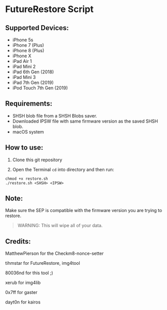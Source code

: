 # FutureRestore Script

## Supported Devices:
- iPhone 5s
- iPhone 7 (Plus)
- iPhone 8 (Plus)
- iPhone X
- iPad Air 1
- iPad Mini 2
- iPad 6th Gen (2018)
- iPad Mini 3
- iPad 7th Gen (2019)
- iPod Touch 7th Gen (2019)

## Requirements:

- SHSH blob file from a SHSH Blobs saver.
- Downloaded IPSW file with same firmware version as the saved SHSH blob.
- macOS system

## How to use:

1. Clone this git repository

2. Open the Terminal `cd` into directory and then run:

```
chmod +x restore.sh 
./restore.sh <SHSH> <IPSW>
```

## Note:

Make sure the SEP is compatible with the firmware version you are trying to restore.

> WARNING: This will wipe all of your data.

## Credits:

MatthewPierson for the Checkm8-nonce-setter

tihmstar for FutureRestore, img4tool

80036nd for this tool ;)

xerub for img4lib

0x7ff for gaster

dayt0n for kairos
